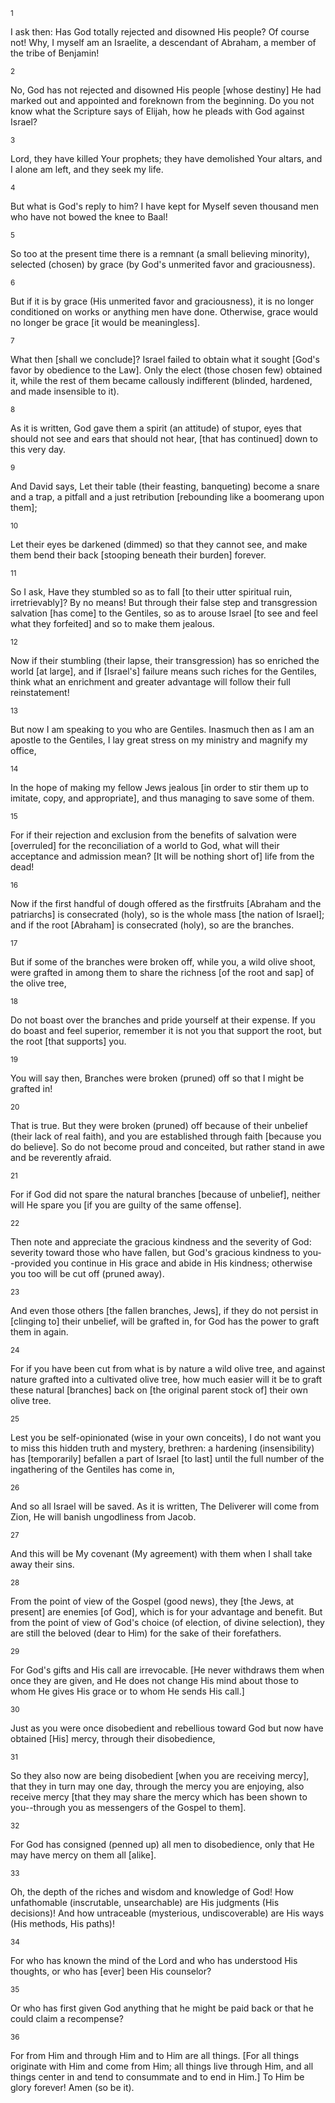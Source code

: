 <sup>1</sup> 

I ask then: Has God totally rejected and disowned His people? Of course not! Why, I myself am an Israelite, a descendant of Abraham, a member of the tribe of Benjamin! 

<sup>2</sup> 

No, God has not rejected and disowned His people [whose destiny] He had marked out and appointed and foreknown from the beginning. Do you not know what the Scripture says of Elijah, how he pleads with God against Israel? 

<sup>3</sup> 

Lord, they have killed Your prophets; they have demolished Your altars, and I alone am left, and they seek my life. 

<sup>4</sup> 

But what is God's reply to him? I have kept for Myself seven thousand men who have not bowed the knee to Baal! 

<sup>5</sup> 

So too at the present time there is a remnant (a small believing minority), selected (chosen) by grace (by God's unmerited favor and graciousness). 

<sup>6</sup> 

But if it is by grace (His unmerited favor and graciousness), it is no longer conditioned on works or anything men have done. Otherwise, grace would no longer be grace [it would be meaningless]. 

<sup>7</sup> 

What then [shall we conclude]? Israel failed to obtain what it sought [God's favor by obedience to the Law]. Only the elect (those chosen few) obtained it, while the rest of them became callously indifferent (blinded, hardened, and made insensible to it). 

<sup>8</sup> 

As it is written, God gave them a spirit (an attitude) of stupor, eyes that should not see and ears that should not hear, [that has continued] down to this very day. 

<sup>9</sup> 

And David says, Let their table (their feasting, banqueting) become a snare and a trap, a pitfall and a just retribution [rebounding like a boomerang upon them]; 

<sup>10</sup> 

Let their eyes be darkened (dimmed) so that they cannot see, and make them bend their back [stooping beneath their burden] forever. 

<sup>11</sup> 

So I ask, Have they stumbled so as to fall [to their utter spiritual ruin, irretrievably]? By no means! But through their false step and transgression salvation [has come] to the Gentiles, so as to arouse Israel [to see and feel what they forfeited] and so to make them jealous. 

<sup>12</sup> 

Now if their stumbling (their lapse, their transgression) has so enriched the world [at large], and if [Israel's] failure means such riches for the Gentiles, think what an enrichment and greater advantage will follow their full reinstatement! 

<sup>13</sup> 

But now I am speaking to you who are Gentiles. Inasmuch then as I am an apostle to the Gentiles, I lay great stress on my ministry and magnify my office, 

<sup>14</sup> 

In the hope of making my fellow Jews jealous [in order to stir them up to imitate, copy, and appropriate], and thus managing to save some of them. 

<sup>15</sup> 

For if their rejection and exclusion from the benefits of salvation were [overruled] for the reconciliation of a world to God, what will their acceptance and admission mean? [It will be nothing short of] life from the dead! 

<sup>16</sup> 

Now if the first handful of dough offered as the firstfruits [Abraham and the patriarchs] is consecrated (holy), so is the whole mass [the nation of Israel]; and if the root [Abraham] is consecrated (holy), so are the branches. 

<sup>17</sup> 

But if some of the branches were broken off, while you, a wild olive shoot, were grafted in among them to share the richness [of the root and sap] of the olive tree, 

<sup>18</sup> 

Do not boast over the branches and pride yourself at their expense. If you do boast and feel superior, remember it is not you that support the root, but the root [that supports] you. 

<sup>19</sup> 

You will say then, Branches were broken (pruned) off so that I might be grafted in! 

<sup>20</sup> 

That is true. But they were broken (pruned) off because of their unbelief (their lack of real faith), and you are established through faith [because you do believe]. So do not become proud and conceited, but rather stand in awe and be reverently afraid. 

<sup>21</sup> 

For if God did not spare the natural branches [because of unbelief], neither will He spare you [if you are guilty of the same offense]. 

<sup>22</sup> 

Then note and appreciate the gracious kindness and the severity of God: severity toward those who have fallen, but God's gracious kindness to you--provided you continue in His grace and abide in His kindness; otherwise you too will be cut off (pruned away). 

<sup>23</sup> 

And even those others [the fallen branches, Jews], if they do not persist in [clinging to] their unbelief, will be grafted in, for God has the power to graft them in again. 

<sup>24</sup> 

For if you have been cut from what is by nature a wild olive tree, and against nature grafted into a cultivated olive tree, how much easier will it be to graft these natural [branches] back on [the original parent stock of] their own olive tree. 

<sup>25</sup> 

Lest you be self-opinionated (wise in your own conceits), I do not want you to miss this hidden truth and mystery, brethren: a hardening (insensibility) has [temporarily] befallen a part of Israel [to last] until the full number of the ingathering of the Gentiles has come in, 

<sup>26</sup> 

And so all Israel will be saved. As it is written, The Deliverer will come from Zion, He will banish ungodliness from Jacob. 

<sup>27</sup> 

And this will be My covenant (My agreement) with them when I shall take away their sins. 

<sup>28</sup> 

From the point of view of the Gospel (good news), they [the Jews, at present] are enemies [of God], which is for your advantage and benefit. But from the point of view of God's choice (of election, of divine selection), they are still the beloved (dear to Him) for the sake of their forefathers. 

<sup>29</sup> 

For God's gifts and His call are irrevocable. [He never withdraws them when once they are given, and He does not change His mind about those to whom He gives His grace or to whom He sends His call.] 

<sup>30</sup> 

Just as you were once disobedient and rebellious toward God but now have obtained [His] mercy, through their disobedience, 

<sup>31</sup> 

So they also now are being disobedient [when you are receiving mercy], that they in turn may one day, through the mercy you are enjoying, also receive mercy [that they may share the mercy which has been shown to you--through you as messengers of the Gospel to them]. 

<sup>32</sup> 

For God has consigned (penned up) all men to disobedience, only that He may have mercy on them all [alike]. 

<sup>33</sup> 

Oh, the depth of the riches and wisdom and knowledge of God! How unfathomable (inscrutable, unsearchable) are His judgments (His decisions)! And how untraceable (mysterious, undiscoverable) are His ways (His methods, His paths)! 

<sup>34</sup> 

For who has known the mind of the Lord and who has understood His thoughts, or who has [ever] been His counselor? 

<sup>35</sup> 

Or who has first given God anything that he might be paid back or that he could claim a recompense? 

<sup>36</sup> 

For from Him and through Him and to Him are all things. [For all things originate with Him and come from Him; all things live through Him, and all things center in and tend to consummate and to end in Him.] To Him be glory forever! Amen (so be it).
